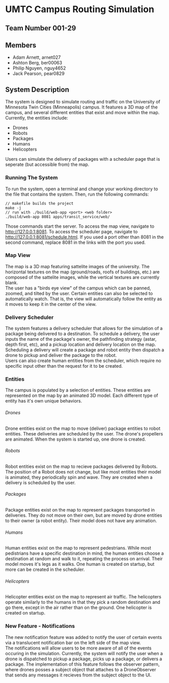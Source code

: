 # UMTC Campus Routing Simulation
## Team Number 001-29
## Members
* Adam Arnett, arnet027
* Ashton Berg, ber00063
* Philip Nguyen, nguy4652
* Jack Pearson, pear0829

## System Description
The system is designed to simulate routing and traffic on the University of Minnesota Twin Cities (Minneapolis) campus. It features a 3D map of the campus, and several different entities that exist and move within the map. Currently, the entities include:
* Drones
* Robots
* Packages
* Humans
* Helicopters  
<!-- end list -->
Users can simulate the delivery of packages with a scheduler page that is seperate (but accessible from) the map.

### Running The System
To run the system, open a terminal and change your working directory to the file that contains the system. Then, run the following commands:
```
// makefile builds the project
make -j
// run with ./build/web-app <port> <web folder>
./build/web-app 8081 apps/transit_service/web/
```
Those commands start the server. To access the map view, navigate to http://127.0.0.1:8081. To access the scheduler page, navigate to http://127.0.0.1:8081/schedule.html. If you used a port other than 8081 in the second command, replace 8081 in the links with the port you used.

### Map View
The map is a 3D map featuring sattelite images of the university. The horizontal textures on the map (ground/roads, roofs of buildings, etc.) are composed of the sattelite images, while the vertical textures are currently blank.  
The user has a "birds eye view" of the campus which can be panned, zoomed, and tilted by the user. Certain entities can also be selected to automatically watch. That is, the view will automatically follow the entity as it moves to keep it in the center of the view.

### Delivery Scheduler
The system features a delivery scheduler that allows for the simulation of a package being delivered to a destination.
To schedule a delivery, the user inputs the name of the package's owner, the pathfinding strategy (astar, depth first, etc), and a pickup location and delivery location on the map. Scheduling a delivery will create a package and robot entity then dispatch a drone to pickup and deliver the package to the robot.  
Users can also create human entities from the scheduler, which require no specific input other than the request for it to be created.

### Entities
The campus is populated by a selection of entities. These entities are represented on the map by an animated 3D model. Each different type of entity has it's own unique behaviors.
###### Drones
Drone entities exist on the map to move (deliver) package entities to robot entities. These deliveries are scheduled by the user. The drone's propellers are animated. When the system is started up, one drone is created.
###### Robots
Robot entities exist on the map to recieve packages delivered by Robots. The position of a Robot does not change, but like most entities their model is animated, they periodically spin and wave. They are created when a delivery is scheduled by the user.
###### Packages
Package entities exist on the map to represent packages transported in deliveries. They do not move on their own, but are moved by drone entities to their owner (a robot entity). Their model does not have any animation.
###### Humans
Human entities exist on the map to represent pedestrians. While most pedistrians have a specific destination in mind, the human entities choose a destination at random and walk to it, repeating the process on arrival. Their model moves it's legs as it walks. One human is created on startup, but more can be created in the scheduler.
###### Helicopters
Helicopter entities exist on the map to represent air traffic. The helicopters operate similarly to the humans in that they pick a random destination and go there, except in the air rather than on the ground. One helicopter is created on startup.  

### New Feature - Notifications
The new notification feature was added to notify the user of certain events via a translucent notification bar on the left side of the map view.  
The notifications will allow users to be more aware of all of the events occuring in the simulation. Currently, the system will notify the user when a drone is dispatched to pickup a package, picks up a package, or delivers a package. The implementation of this feature follows the observer pattern, where drones posses a subject object that attaches to a DroneObserver that sends any messages it recieves from the subject object to the UI.